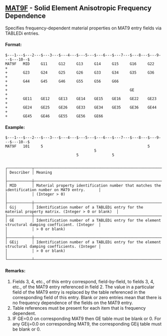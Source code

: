 ## [MAT9F](https://help.hexagonmi.com/bundle/MSC_Nastran_2022.4/page/Nastran_Combined_Book/qrg/bulkmno/TOC.MAT9F.xhtml) - Solid Element Anisotropic Frequency Dependence

Specifies frequency-dependent material properties on MAT9 entry fields via TABLEDi entries.

#### Format:

```nastran
$---1---$---2---$---3---$---4---$---5---$---6---$---7---$---8---$---9---$---10--$
MAT9F   MID     G11     G12     G13     G14     G15     G16     G22     +       
+       G23     G24     G25     G26     G33     G34     G35     G36     +       
+       G44     G45     G46     G55     G56     G66                     +       
+                                                       GE              +       
+       GE11    GE12    GE13    GE14    GE15    GE16    GE22    GE23    +       
+       GE24    GE25    GE26    GE33    GE34    GE35    GE36    GE44    +       
+       GE45    GE46    GE55    GE56    GE66                                    
```

#### Example:

```nastran
$---1---$---2---$---3---$---4---$---5---$---6---$---7---$---8---$---9---$---10--$
MAT9F   101     5                                               5               
                                        5                                       
                                5               5                               
                                                                                
```

```text
┌───────────┬────────────────────────────────────────────────────────────────────────────────────────────────────┐
│ Describer │ Meaning                                                                                            │
├───────────┼────────────────────────────────────────────────────────────────────────────────────────────────────┤
│ MID       │ Material property identification number that matches the identification number on MAT9 entry.      │
│           │ (Integer > 0)                                                                                      │
├───────────┼────────────────────────────────────────────────────────────────────────────────────────────────────┤
│ Gij       │ Identification number of a TABLEDi entry for the material property matrix. (Integer > 0 or blank)  │
├───────────┼────────────────────────────────────────────────────────────────────────────────────────────────────┤
│ GE        │ Identification number of a TABLEDi entry for the element structural damping coefficient. (Integer  │
│           │ > 0 or blank)                                                                                      │
├───────────┼────────────────────────────────────────────────────────────────────────────────────────────────────┤
│ GEij      │ Identification number of a TABLEDi entry for the element structural damping coefficients. (Integer │
│           │ > 0 or blank)                                                                                      │
└───────────┴────────────────────────────────────────────────────────────────────────────────────────────────────┘
```

#### Remarks:

1. Fields 3, 4, etc., of this entry correspond, field-by-field, to fields 3, 4, etc., of the MAT9 entry referenced in field 2. The value in a particular field of the MAT9 entry is replaced by the table referenced in the corresponding field of this entry. Blank or zero entries mean that there is no frequency dependence of the fields on the MAT9 entry.
2. Table references must be present for each item that is frequency dependent.
3. IF GE=0.0 on corresponding MAT9 then GE table must be blank or 0. For any GEij=0.0 on corresponding MAT9, the corresponding GEij table must be blank or 0.
